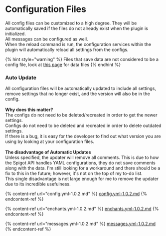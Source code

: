 # Configuration Files

All config files can be customized to a high degree. They will be automatically saved if the files do not already exist when the plugin is initialized. \
All messages can be configured as well.\
When the reload command is run, the configuration services within the plugin will automatically reload all settings from the configs.

{% hint style="warning" %}
Files that save data are not considered to be a config file, look at [this page](../saving-data.md) for data files
{% endhint %}

### Auto Update

All configuration files will be automatically updated to include all settings, remove settings that no longer exist, and the version will also be in the config.\
\
**Why does this matter?**\
The configs do not need to be deleted/recreated in order to get the newer settings.\
Configs do not need to be deleted and recreated in order to delete outdated settings.\
If there is a bug, it is easy for the developer to find out what version you are using by looking at your configuration files.\
\
**The disadvantage of Automatic Updates**\
Unless specified, the updater will remove all comments. This is due to how the Spigot API handles YAML configurations, they do not save comments along with the data. I'm still looking for a workaround and there should be a fix to this in the future; however, it's not on the top of my to-do list.\
This single disadvantage is not large enough for me to remove the updater due to its incredible usefulness.

{% content-ref url="config.yml-1.0.2.md" %}
[config.yml-1.0.2.md](config.yml-1.0.2.md)
{% endcontent-ref %}

{% content-ref url="enchants.yml-1.0.2.md" %}
[enchants.yml-1.0.2.md](enchants.yml-1.0.2.md)
{% endcontent-ref %}

{% content-ref url="messages.yml-1.0.2.md" %}
[messages.yml-1.0.2.md](messages.yml-1.0.2.md)
{% endcontent-ref %}
